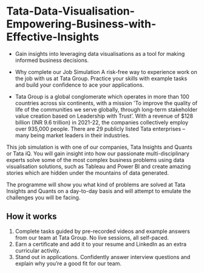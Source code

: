 # Tata-Data-Visualisation-Empowering-Business-with-Effective-Insights
- Gain insights into leveraging data visualisations as a tool for making informed business decisions.

- Why complete our Job Simulation
A risk-free way to experience work on the job with us at Tata Group.
Practice your skills with example tasks and build your confidence to ace your applications.


- Tata Group is a global conglomerate which operates in more than 100 countries across six continents, with a mission 'To improve the quality of life of the communities we serve globally, through long-term stakeholder value creation based on Leadership with Trust’. With a revenue of $128 billion (INR 9.6 trillion) in 2021-22, the companies collectively employ over 935,000 people. There are 29 publicly listed Tata enterprises – many being market leaders in their industries. 

This job simulation is with one of our companies, Tata Insights and Quants or Tata iQ. You will gain insight into how our passionate multi-disciplinary experts solve some of the most complex business problems using data visualisation solutions, such as Tableau and Power BI and create amazing stories which are hidden under the mountains of data generated. 

The programme will show you what kind of problems are solved at Tata Insights and Quants on a day-to-day basis and will attempt to emulate the challenges you will be facing.



## How it works
1. Complete tasks guided by pre-recorded videos and example answers from our team at Tata Group. No live sessions, all self-paced.
2. Earn a certificate and add it to your resume and LinkedIn as an extra curricular activity.
3. Stand out in applications. Confidently answer interview questions and explain why you’re a good fit for our team.

